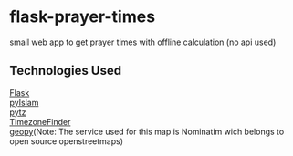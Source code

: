 # flask-prayer-times
small web app to get prayer times with offline calculation (no api used)
## Technologies Used
[Flask](https://pypi.org/project/Flask/)<br/>
[pyIslam](https://pypi.org/project/islam/)<br/>
[pytz](https://pypi.org/project/pytz/)<br/>
[TimezoneFinder](https://pypi.org/project/timezonefinder/)<br/>
[geopy](https://pypi.org/project/geopy/)(Note: The service used for this map is Nominatim wich belongs to open source openstreetmaps)<br/>
